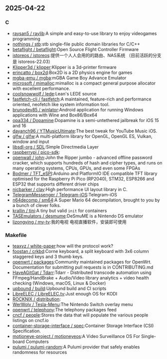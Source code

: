 ## 2025-04-22

### C

* [raysan5 / raylib](https://github.com/raysan5/raylib):A simple and easy-to-use library to enjoy videogames programming
* [nothings / stb](https://github.com/nothings/stb):stb single-file public domain libraries for C/C++
* [betaflight / betaflight](https://github.com/betaflight/betaflight):Open Source Flight Controller Firmware
* [istoreos / istoreos](https://github.com/istoreos/istoreos):提供一个人人会用的的路由、NAS系统 （目前活跃的分支是 istoreos-22.03）
* [Klipper3d / klipper](https://github.com/Klipper3d/klipper):Klipper is a 3d-printer firmware
* [erincatto / box2d](https://github.com/erincatto/box2d):Box2D is a 2D physics engine for games
* [mgba-emu / mgba](https://github.com/mgba-emu/mgba):mGBA Game Boy Advance Emulator
* [microsoft / mimalloc](https://github.com/microsoft/mimalloc):mimalloc is a compact general purpose allocator with excellent performance.
* [coolsnowwolf / lede](https://github.com/coolsnowwolf/lede):Lean's LEDE source
* [fastfetch-cli / fastfetch](https://github.com/fastfetch-cli/fastfetch):A maintained, feature-rich and performance oriented, neofetch like system information tool.
* [brunodev85 / winlator](https://github.com/brunodev85/winlator):Android application for running Windows applications with Wine and Box86/Box64
* [opa334 / Dopamine](https://github.com/opa334/Dopamine):Dopamine is a semi-untethered jailbreak for iOS 15 and 16
* [dayanch96 / YTMusicUltimate](https://github.com/dayanch96/YTMusicUltimate):The best tweak for YouTube Music iOS.
* [glfw / glfw](https://github.com/glfw/glfw):A multi-platform library for OpenGL, OpenGL ES, Vulkan, window and input
* [libsdl-org / SDL](https://github.com/libsdl-org/SDL):Simple Directmedia Layer
* [raspberrypi / pico-sdk](https://github.com/raspberrypi/pico-sdk):
* [openwall / john](https://github.com/openwall/john):John the Ripper jumbo - advanced offline password cracker, which supports hundreds of hash and cipher types, and runs on many operating systems, CPUs, GPUs, and even some FPGAs
* [Bodmer / TFT_eSPI](https://github.com/Bodmer/TFT_eSPI):Arduino and PlatformIO IDE compatible TFT library optimised for the Raspberry Pi Pico (RP2040), STM32, ESP8266 and ESP32 that supports different driver chips
* [nicbarker / clay](https://github.com/nicbarker/clay):High performance UI layout library in C.
* [TelegramMessenger / Telegram-iOS](https://github.com/TelegramMessenger/Telegram-iOS):Telegram-iOS
* [n64decomp / sm64](https://github.com/n64decomp/sm64):A Super Mario 64 decompilation, brought to you by a bunch of clever folks.
* [krallin / tini](https://github.com/krallin/tini):A tiny but valid `init` for containers
* [TASEmulators / desmume](https://github.com/TASEmulators/desmume):DeSmuME is a Nintendo DS emulator
* [lizongying / my-tv](https://github.com/lizongying/my-tv):我的电视 电视直播软件，安装即可使用

### Makefile

* [teaxyz / white-paper](https://github.com/teaxyz/white-paper):how will the protocol work?
* [foostan / crkbd](https://github.com/foostan/crkbd):Corne keyboard, a split keyboard with 3x6 column staggered keys and 3 thumb keys.
* [openwrt / packages](https://github.com/openwrt/packages):Community maintained packages for OpenWrt. Documentation for submitting pull requests is in CONTRIBUTING.md
* [HaveAGitGat / Tdarr](https://github.com/HaveAGitGat/Tdarr):Tdarr - Distributed transcode automation using FFmpeg/HandBrake + Audio/Video library analytics + video health checking (Windows, macOS, Linux & Docker)
* [upbound / build](https://github.com/upbound/build):Upbound build and CI scripts
* [LibreELEC / LibreELEC.tv](https://github.com/LibreELEC/LibreELEC.tv):Just enough OS for KODI
* [ROCKNIX / distribution](https://github.com/ROCKNIX/distribution):
* [WerWolv / Tesla-Menu](https://github.com/WerWolv/Tesla-Menu):The Nintendo Switch overlay menu
* [openwrt / telephony](https://github.com/openwrt/telephony):The telephony packages feed
* [cncf / people](https://github.com/cncf/people):Stores the data that will populate the various people listings on cncf.io
* [container-storage-interface / spec](https://github.com/container-storage-interface/spec):Container Storage Interface (CSI) Specification.
* [motioneye-project / motioneyeos](https://github.com/motioneye-project/motioneyeos):A Video Surveillance OS For Single-board Computers
* [pulumi / pulumi-random](https://github.com/pulumi/pulumi-random):A Pulumi provider that safely enables randomness for resources
